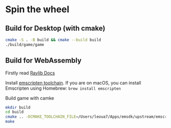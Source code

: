 # Spin the wheel

## Build for Desktop (with cmake)

```bash
cmake -S . -B build && cmake --build build
./build/game/game
```

##  Build for WebAssembly

Firstly read [Raylib Docs](https://github.com/raysan5/raylib/wiki/Working-for-Web-(HTML5))

Install [emscripten toolchain](https://emscripten.org/docs/getting_started/downloads.html).
If you are on macOS, you can install Emscripten using Homebrew: `brew install emscripten`

Build game with camke

```bash
mkdir build
cd build
cmake .. -DCMAKE_TOOLCHAIN_FILE=/Users/leoua7/Apps/emsdk/upstream/emscripten/cmake/Modules/Platform/Emscripten.cmake -DPLATFORM=Web
make
```
